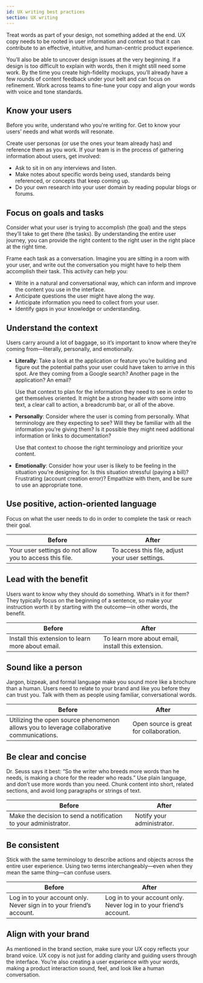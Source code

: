 ```yaml
---
id: UX writing best practices
section: UX writing
---
```


Treat words as part of your design, not something added at the end. UX copy needs to be rooted in user information and context so that it can contribute to an effective, intuitive, and human-centric product experience. 

You’ll also be able to uncover design issues at the very beginning. If a design is too difficult to explain with words, then it might still need some work. By the time you create high-fidelity mockups, you’ll already have a few rounds of content feedback under your belt and can focus on refinement. Work across teams to fine-tune your copy and align your words with voice and tone standards.

## Know your users
Before you write, understand who you're writing for. Get to know your users’ needs and what words will resonate.

Create user personas (or use the ones your team already has) and reference them as you work. If your team is in the process of gathering information about users, get involved:

- Ask to sit in on any interviews and listen.
- Make notes about specific words being used, standards being referenced, or concepts that keep coming up.
- Do your own research into your user domain by reading popular blogs or forums.

## Focus on goals and tasks
Consider what your user is trying to accomplish (the goal) and the steps they’ll take to get there (the tasks). By understanding the entire user journey, you can provide the right content to the right user in the right place at the right time.

Frame each task as a conversation. Imagine you are sitting in a room with your user, and write out the conversation you might have to help them accomplish their task. This activity can help you:

- Write in a natural and conversational way, which can inform and improve the content you use in the interface.
- Anticipate questions the user might have along the way.
- Anticipate information you need to collect from your user.
- Identify gaps in your knowledge or understanding.

## Understand the context
Users carry around a lot of baggage, so it’s important to know where they’re coming from—literally, personally, and emotionally.

- **Literally**: Take a look at the application or feature you’re building and figure out the potential paths your user could have taken to arrive in this spot. Are they coming from a Google search? Another page in the application? An email?

    Use that context to plan for the information they need to see in order to get themselves oriented. It might be a strong header with some intro text, a clear call to action, a breadcrumb bar, or all of the above.

- **Personally**: Consider where the user is coming from personally. What terminology are they expecting to see? Will they be familiar with all the information you’re giving them? Is it possible they might need additional information or links to documentation?

    Use that context to choose the right terminology and prioritize your content.

- **Emotionally**: Consider how your user is likely to be feeling in the situation you’re designing for. Is this situation stressful (paying a bill)? Frustrating (account creation error)? Empathize with them, and be sure to use an appropriate tone.


## Use positive, action-oriented language
Focus on what the user needs to do in order to complete the task or reach their goal.

|**Before**  | **After** |
|------------|-----------|
| Your user settings do not allow you to access this file. | To access this file, adjust your user settings. |

## Lead with the benefit
Users want to know why they should do something. What’s in it for them? They typically focus on the beginning of a sentence, so make your instruction worth it by starting with the outcome—in other words, the benefit.

|**Before**  | **After** |
|------------|-----------|
| Install this extension to learn more about email. | To learn more about email, install this extension. |

## Sound like a person
Jargon, bizpeak, and formal language make you sound more like a brochure than a human. Users need to relate to your brand and like you before they can trust you. Talk with them as people using familiar, conversational words.

|**Before**  | **After** |
|------------|-----------|
| Utilizing the open source phenomenon allows you to leverage collaborative communications. | Open source is great for collaboration. |

## Be clear and concise
Dr. Seuss says it best: “So the writer who breeds more words than he needs, is making a chore for the reader who reads.” Use plain language, and don’t use more words than you need. Chunk content into short, related sections, and avoid long paragraphs or strings of text.

|**Before**  | **After** |
|------------|-----------|
| Make the decision to send a notification to your administrator. | Notify your administrator. |

## Be consistent
Stick with the same terminology to describe actions and objects across the entire user experience. Using two terms interchangeably—even when they mean the same thing—can confuse users.

|**Before**  | **After** |
|------------|-----------|
| Log in to your account only. Never sign in to your friend’s account. | Log in to your account only. Never log in to your friend’s account. |

## Align with your brand
As mentioned in the brand section, make sure your UX copy reflects your brand voice. UX copy is not just for adding clarity and guiding users through the interface. You’re also creating a user experience with your words, making a product interaction sound, feel, and look like a human conversation.

